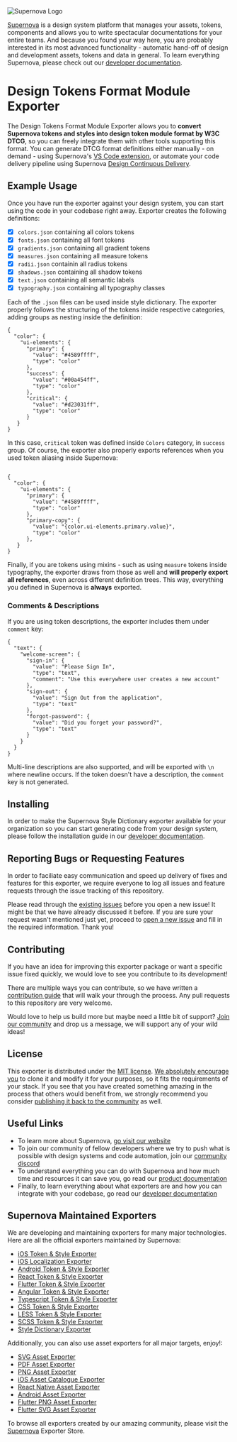<img src="https://github.com/Supernova-Studio/exporter-style-dictionary/blob/master/readme-icon.png?raw=true" alt="Supernova Logo" style="max-width:100%;">

[Supernova](https://supernova.io) is a design system platform that manages your assets, tokens, components and allows you to write spectacular documentations for your entire teams. And because you found your way here, you are probably interested in its most advanced functionality - automatic hand-off of design and development assets, tokens and data in general. To learn everything Supernova, please check out our [developer documentation](https://developers.supernova.io/).

# Design Tokens Format Module Exporter

The Design Tokens Format Module Exporter allows you to **convert Supernova tokens and styles into design token module format by W3C DTCG**, so you can freely integrate them with other tools supporting this format. You can generate DTCG format definitions either manually - on demand - using Supernova's [VS Code extension](https://marketplace.visualstudio.com/items?itemName=SupernovaIO.pulsar-vsc-extension), or automate your code delivery pipeline using Supernova [Design Continuous Delivery](https://supernova.io/automated-code-delivery).


## Example Usage

Once you have run the exporter against your design system, you can start using the code in your codebase right away. Exporter creates the following definitions:

- [x] `colors.json` containing all colors tokens
- [x] `fonts.json` containing all font tokens
- [x] `gradients.json` containing all gradient tokens
- [x] `measures.json` containing all measure tokens
- [x] `radii.json` containin all radius tokens
- [x] `shadows.json` containing all shadow tokens
- [x] `text.json` containing all semantic labels
- [x] `typography.json` containing all typography classes

Each of the `.json` files can be used inside style dictionary. The exporter properly follows the structuring of the tokens inside respective categories, adding groups as nesting inside the definition:

```
{
  "color": {
    "ui-elements": {
      "primary": {
        "value": "#4589ffff",
        "type": "color"
      },
      "success": {
        "value": "#00a454ff",
        "type": "color"
      },
      "critical": {
        "value": "#d23031ff",
        "type": "color"
      }
   }
}
```

In this case, `critical` token was defined inside `Colors` category, in `success` group. Of course, the exporter also properly exports references when you used token aliasing inside Supernova:

```

{
  "color": {
    "ui-elements": {
      "primary": {
        "value": "#4589ffff",
        "type": "color"
      },
      "primary-copy": {
        "value": "{color.ui-elements.primary.value}",
        "type": "color"
      },
   }
}
```

Finally, if you are tokens using mixins - such as using `measure` tokens inside typography, the exporter draws from those as well and **will properly export all references**, even across different definition trees. This way, everything you defined in Supernova is **always** exported.

### Comments & Descriptions

If you are using token descriptions, the exporter includes them under `comment` key:

```
{
  "text": {
    "welcome-screen": {
      "sign-in": {
        "value": "Please Sign In",
        "type": "text",
        "comment": "Use this everywhere user creates a new account"
      },
      "sign-out": {
        "value": "Sign Out from the application",
        "type": "text"
      },
      "forgot-password": {
        "value": "Did you forget your password?",
        "type": "text"
      }
    }
  }
}
```

Multi-line descriptions are also supported, and will be exported with `\n` where newline occurs. If the token doesn't have a description, the `comment` key is not generated.


## Installing

In order to make the Supernova Style Dictionary exporter available for your organization so you can start generating code from your design system, please follow the installation guide in our [developer documentation](https://developers.supernova.io/using-exporters/installing-exporters).


## Reporting Bugs or Requesting Features

In order to faciliate easy communication and speed up delivery of fixes and features for this exporter, we require everyone to log all issues and feature requests through the issue tracking of this repository. 

Please read through the [existing issues](../../issues) before you open a new issue! It might be that we have already discussed it before. If you are sure your request wasn't mentioned just yet, proceed to [open a new issue](../../issues) and fill in the required information. Thank you!


## Contributing

If you have an idea for improving this exporter package or want a specific issue fixed quickly, we would love to see you contribute to its development!  

There are multiple ways you can contribute, so we have written a [contribution guide](https://developers.supernova.io/building-exporters/contribution-and-requests) that will walk your through the process. Any pull requests to this repository are very welcome. 

Would love to help us build more but maybe need a little bit of support? [Join our community](https://community.supernova.io) and drop us a message, we will support any of your wild ideas!


## License

This exporter is distributed under the [MIT license](./LICENSE.md). [We absolutely encourage you](https://developers.supernova.io/building-exporters/cloning-exporters) to clone it and modify it for your purposes, so it fits the requirements of your stack. If you see that you have created something amazing in the process that others would benefit from, we strongly recommend you consider [publishing it back to the community](https://developers.supernova.io/building-exporters/sharing-exporters-with-others) as well.


## Useful Links

- To learn more about Supernova, [go visit our website](https://supernova.io)
- To join our community of fellow developers where we try to push what is possible with design systems and code automation, join our [community discord](https://community.supernova.io)
- To understand everything you can do with Supernova and how much time and resources it can save you, go read our [product documentation](https://learn.supernova.io/)
- Finally, to learn everything about what exporters are and how you can integrate with your codebase, go read our [developer documentation](https://developers.supernova.io/)


## Supernova Maintained Exporters

We are developing and maintaining exporters for many major technologies. Here are all the official exporters maintained by Supernova:

- [iOS Token & Style Exporter](https://github.com/Supernova-Studio/exporter-ios)
- [iOS Localization Exporter](https://github.com/Supernova-Studio/exporter-ios-localization)
- [Android Token & Style Exporter](https://github.com/Supernova-Studio/exporter-android)
- [React Token & Style Exporter](https://github.com/Supernova-Studio/exporter-react)
- [Flutter Token & Style Exporter](https://github.com/Supernova-Studio/exporter-flutter)
- [Angular Token & Style Exporter](https://github.com/Supernova-Studio/exporter-angular)
- [Typescript Token & Style Exporter](https://github.com/Supernova-Studio/exporter-typescript)
- [CSS Token & Style Exporter](https://github.com/Supernova-Studio/exporter-css)
- [LESS Token & Style Exporter](https://github.com/Supernova-Studio/exporter-less)
- [SCSS Token & Style Exporter](https://github.com/Supernova-Studio/exporter-scss)
- [Style Dictionary Exporter](https://github.com/Supernova-Studio/exporter-style-dictionary)

Additionally, you can also use asset exporters for all major targets, enjoy!:

- [SVG Asset Exporter](https://github.com/Supernova-Studio/exporter-svg-assets)
- [PDF Asset Exporter](https://github.com/Supernova-Studio/exporter-pdf-assets)
- [PNG Asset Exporter](https://github.com/Supernova-Studio/exporter-png-assets)
- [iOS Asset Catalogue Exporter](https://github.com/Supernova-Studio/exporter-ios-asset-catalogue)
- [React Native Asset Exporter](https://github.com/Supernova-Studio/exporter-react-native-assets)
- [Android Asset Exporter](https://github.com/Supernova-Studio/exporter-android-assets)
- [Flutter PNG Asset Exporter](https://github.com/Supernova-Studio/exporter-flutter-png-assets)
- [Flutter SVG Asset Exporter](https://github.com/Supernova-Studio/exporter-flutter-svg-assets)

To browse all exporters created by our amazing community, please visit the [Supernova](https://supernova.io) Exporter Store. 
